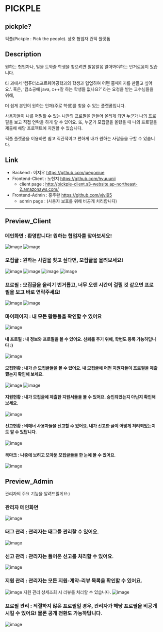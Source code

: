 # PICKPLE

## pickple?
픽플(Pickple : Pick the people). 상호 협업자 컨택 플랫폼

## Description
원하는 협업자나, 일을 도와줄 학생을 찾으려면 알음알음 알아봐야하는 번거로움이 있습니다. 

타 과에서 ‘컴퓨터소프트웨어공학과의 학생과 협업하여 어떤 홈페이지를 만들고 싶어요.’.
혹은, ‘컴소공에 java, c++잘 하는 학생들 없나요?’ 라는 요청을 받는 교수님들을 위해, 

더 쉽게 본인이 원하는 인재(주로 학생)를 찾을 수 있는 플랫폼입니다.

사용자들이 나를 어필할 수 있는 나만의 프로필을 만들어 올리게 되면 누군가 나의 프로필을 보고 직접 연락을 하게 할 수 있어요. 
또, 누군가 모집글을 올렸을 때 나의 프로필을 제출해 해당 프로젝트에 지원할 수 있습니다. 

픽플 플랫폼을 이용하면 쉽고 직관적이고 편하게 내가 원하는 사람들을 구할 수 있습니다.

## Link
- Backend : 이지우 https://github.com/juegonjue
- Frontend-Client : 노현지 https://github.com/hyuuunji
  - client page : http://pickple-client.s3-website.ap-northeast-2.amazonaws.com/
- Frontend-Admin : 홍주완 https://github.com/vjvl95
  - admin page : (사용자 보호를 위해 비공개 처리합니다)
--- 
## Preview_Client

### 메인화면 : 환영합니다! 원하는 협업자를 찾아보세요!
![image](https://user-images.githubusercontent.com/55910736/120582903-35038c80-c468-11eb-9939-07e2d85d7bcf.png)
![image](https://user-images.githubusercontent.com/55910736/120583029-6d0acf80-c468-11eb-8c97-656bc432333c.png)

### 모집글 : 원하는 사람을 찾고 싶다면, 모집글을 올려보세요!
![image](https://user-images.githubusercontent.com/55910736/120582968-4f3d6a80-c468-11eb-9173-7839312b0c41.png)
![image](https://user-images.githubusercontent.com/55910736/120583254-d4288400-c468-11eb-9052-f8040a17aff7.png)
![image](https://user-images.githubusercontent.com/55910736/120583645-9bd57580-c469-11eb-901b-d509ee87d2bc.png)
![image](https://user-images.githubusercontent.com/55910736/120584304-b1976a80-c46a-11eb-9c9f-f8305b549640.png)

### 프로필 : 모집글을 올리기 번거롭고, 너무 오랜 시간이 걸릴 것 같으면 프로필을 보고 바로 연락주세요!
![image](https://user-images.githubusercontent.com/55910736/120584112-52395a80-c46a-11eb-845d-b3c4b690244a.png)
![image](https://user-images.githubusercontent.com/55910736/120584052-3c2b9a00-c46a-11eb-99b2-7194a28aff8a.png)

### 마이페이지 : 내 모든 활동들을 확인할 수 있어요
![image](https://user-images.githubusercontent.com/55910736/120584407-e3a8cc80-c46a-11eb-9d9e-018cd22e7580.png)

#### 내 프로필 : 내 정보와 프로필을 볼 수 있어요. 신뢰를 주기 위해, 학번도 등록 가능하답니다 :)
![image](https://user-images.githubusercontent.com/55910736/120584526-1c48a600-c46b-11eb-8db3-fd99b0bd9176.png)

#### 모집현황 : 내가 쓴 모집글들을 볼 수 있어요. 내 모집글에 어떤 지원자들이 프로필을 제출했는지 확인해 보세요.
![image](https://user-images.githubusercontent.com/55910736/120584618-439f7300-c46b-11eb-9c4e-2ecf25099746.png)
![image](https://user-images.githubusercontent.com/55910736/120585031-0091cf80-c46c-11eb-9bf4-18ba9fefdd59.png)

#### 지원현황 : 내가 모집글에 제출한 지원서들을 볼 수 있어요. 승인되었는지 아닌지 확인해보세요.
![image](https://user-images.githubusercontent.com/55910736/120585070-0f788200-c46c-11eb-94ad-ce454deaee00.png)

#### 신고현황 : 비매너 사용자들을 신고할 수 있어요. 내가 신고한 글이 어떻게 처리되었는지도 알 수 있답니다.
![image](https://user-images.githubusercontent.com/55910736/120585311-785ffa00-c46c-11eb-9f74-b9d9f5c1048e.png)

#### 북마크 : 나중에 보려고 모아둔 모집글들을 한 눈에 볼 수 있어요. 
![image](https://user-images.githubusercontent.com/55910736/120585398-9ded0380-c46c-11eb-8559-2f506193ef21.png)

## Preview_Admin
관리자의 주요 기능을 알려드릴게요:)
### 관리자 메인화면
![image](https://user-images.githubusercontent.com/55910736/120594239-9da83480-c47b-11eb-99bb-89e1816e250a.png)

### 태그 관리 : 관리자는 태그를 관리할 수 있어요.
![image](https://user-images.githubusercontent.com/55910736/120594771-62f2cc00-c47c-11eb-9d56-be865177c3d9.png)

### 신고 관리 : 관리자는 들어온 신고를 처리할 수 있어요.
![image](https://user-images.githubusercontent.com/55910736/120594410-de07b280-c47b-11eb-9abf-60a8fae20ad3.png)

### 지원 관리 : 관리자는 모든 지원-계약-리뷰 목록을 확인할 수 있어요.
![image](https://user-images.githubusercontent.com/55910736/120594530-05f71600-c47c-11eb-9c3c-33cab47af876.png)
지원 관리 상세조회 시 리뷰를 처리할 수 있습니다.
![image](https://user-images.githubusercontent.com/55910736/120594638-3939a500-c47c-11eb-9ae1-46be7194e856.png)

### 프로필 관리 : 적절하지 않은 프로필일 경우, 관리자가 해당 프로필을 비공개시킬 수 있어요! 물론 공개 전환도 가능하답니다.
![image](https://user-images.githubusercontent.com/55910736/120595040-bf55eb80-c47c-11eb-9988-59ced43f67d7.png)
